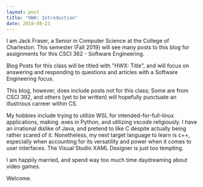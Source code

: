 ```yaml
---
layout: post
title: "HW0: Introduction"
date: 2019-08-21
---
```


I am Jack Fraser, a Senior in Computer Science at the College of Charleston. This semester (Fall 2019) will see many posts to this blog for assignments for this CSCI 362 - Software Engineering.

Blog Posts for this class will be titled with "HWX: Title", and will focus on answering and responding to questions and articles with a Software Engineering focus.

This blog, however, does include posts not for this class; Some are from CSCI 392, and others (yet to be written) will hopefully punctuate an illustrious carreer within CS.

My hobbies include trying to utilize WSL for intended-for-full-linux applications, making .exes in Python, and utilizing vscode religiously. I have an irrational dislike of Java, and pretend to like C despite actually being rather scared of it. Nonetheless, my next target language to learn is c++, especially when accounting for its versatility and power when it comes to user interfaces. The Visual Studio XAML Designer is just too tempting. 

I am happily married, and spend way too much time daydreaming about video games.

Welcome.

